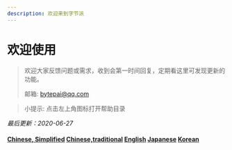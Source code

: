 ```yaml
---
description: 欢迎来到字节派
---
```


# 欢迎使用

> 欢迎大家反馈问题或需求，收到会第一时间回复，定期看这里可发现更新的功能。  
>
> 邮箱:   [bytepai@qq.com](mailto:bytepai@qq.com)

> 小提示: 点击左上角图标打开帮助目录

_最后更新：2020-06-27_



#### [Chinese, Simplified](http://www.bytepai.com/_book/)   [Chinese,traditional](https://translate.google.cn/#view=home&op=translate&sl=zh-CN&tl=zh-TW&text=https%3A%2F%2Fwww.bytepai.com%2F_book%2F)   [English](https://translate.google.com.hk/translate?sl=zh-CN&tl=en&u=https://www.bytepai.com/_book/)  [Japanese](https://translate.google.com.hk/translate?sl=zh-CN&tl=ja&u=https://www.bytepai.com/_book/)   [Korean](https://translate.google.com.hk/translate?sl=zh-CN&tl=ko&u=https://www.bytepai.com/_book/)

#### 



